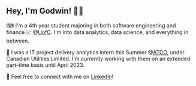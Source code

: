 <h2> Hey, I'm Godwin! 🙋‍♂️ </h2>

⌨ I'm a 4th year student majoring in both software engineering and finance 💹 @[UofC](https://www.ucalgary.ca/). I'm into data analytics, data science, and everything in between. 

💼 I was a IT project delivery analytics intern this Summer @[ATCO](https://www.atco.com/en-ca.html), under Canadian Utilities Limited. I'm currently working with them on an extended part-time basis until April 2023.

📝 Feel free to connect with me on [LinkedIn](https://www.linkedin.com/in/godwin-saure/)!

